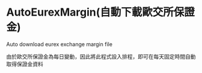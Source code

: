 # AutoEurexMargin(自動下載歐交所保證金)
Auto download eurex exchange margin file

由於歐交所保證金為每日變動，因此將此程式設入排程，即可在每天固定時間自動取得保證金資料
